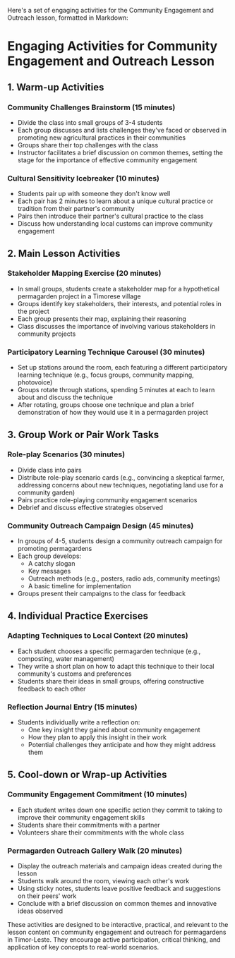 Here's a set of engaging activities for the Community Engagement and Outreach lesson, formatted in Markdown:

# Engaging Activities for Community Engagement and Outreach Lesson

## 1. Warm-up Activities

### Community Challenges Brainstorm (15 minutes)
- Divide the class into small groups of 3-4 students
- Each group discusses and lists challenges they've faced or observed in promoting new agricultural practices in their communities
- Groups share their top challenges with the class
- Instructor facilitates a brief discussion on common themes, setting the stage for the importance of effective community engagement

### Cultural Sensitivity Icebreaker (10 minutes)
- Students pair up with someone they don't know well
- Each pair has 2 minutes to learn about a unique cultural practice or tradition from their partner's community
- Pairs then introduce their partner's cultural practice to the class
- Discuss how understanding local customs can improve community engagement

## 2. Main Lesson Activities

### Stakeholder Mapping Exercise (20 minutes)
- In small groups, students create a stakeholder map for a hypothetical permagarden project in a Timorese village
- Groups identify key stakeholders, their interests, and potential roles in the project
- Each group presents their map, explaining their reasoning
- Class discusses the importance of involving various stakeholders in community projects

### Participatory Learning Technique Carousel (30 minutes)
- Set up stations around the room, each featuring a different participatory learning technique (e.g., focus groups, community mapping, photovoice)
- Groups rotate through stations, spending 5 minutes at each to learn about and discuss the technique
- After rotating, groups choose one technique and plan a brief demonstration of how they would use it in a permagarden project

## 3. Group Work or Pair Work Tasks

### Role-play Scenarios (30 minutes)
- Divide class into pairs
- Distribute role-play scenario cards (e.g., convincing a skeptical farmer, addressing concerns about new techniques, negotiating land use for a community garden)
- Pairs practice role-playing community engagement scenarios
- Debrief and discuss effective strategies observed

### Community Outreach Campaign Design (45 minutes)
- In groups of 4-5, students design a community outreach campaign for promoting permagardens
- Each group develops:
  * A catchy slogan
  * Key messages
  * Outreach methods (e.g., posters, radio ads, community meetings)
  * A basic timeline for implementation
- Groups present their campaigns to the class for feedback

## 4. Individual Practice Exercises

### Adapting Techniques to Local Context (20 minutes)
- Each student chooses a specific permagarden technique (e.g., composting, water management)
- They write a short plan on how to adapt this technique to their local community's customs and preferences
- Students share their ideas in small groups, offering constructive feedback to each other

### Reflection Journal Entry (15 minutes)
- Students individually write a reflection on:
  * One key insight they gained about community engagement
  * How they plan to apply this insight in their work
  * Potential challenges they anticipate and how they might address them

## 5. Cool-down or Wrap-up Activities

### Community Engagement Commitment (10 minutes)
- Each student writes down one specific action they commit to taking to improve their community engagement skills
- Students share their commitments with a partner
- Volunteers share their commitments with the whole class

### Permagarden Outreach Gallery Walk (20 minutes)
- Display the outreach materials and campaign ideas created during the lesson
- Students walk around the room, viewing each other's work
- Using sticky notes, students leave positive feedback and suggestions on their peers' work
- Conclude with a brief discussion on common themes and innovative ideas observed

These activities are designed to be interactive, practical, and relevant to the lesson content on community engagement and outreach for permagardens in Timor-Leste. They encourage active participation, critical thinking, and application of key concepts to real-world scenarios.